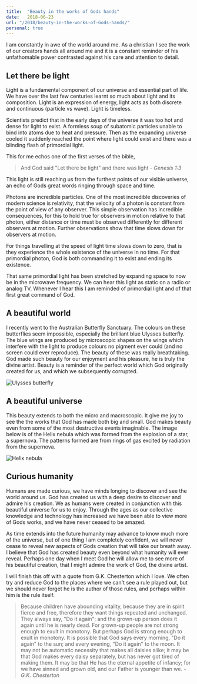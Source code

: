 ```yaml
---
title:  "Beauty in the works of Gods hands"
date:   2018-06-23
url: "/2018/beauty-in-the-works-of-Gods-hands/"
personal: true
---
```


I am constantly in awe of the world around me. As a christian I see the work of our creators hands all around me and it is a constant reminder of his unfathomable power contrasted against his care and attention to detail.

## Let there be light
Light is a fundamental component of our universe and essential part of life. We have over the last few centuries learnt so much about light and its composition. Light is an expression of energy, light acts as both discrete and continuous (particle vs wave). Light is timeless. 

Scientists predict that in the early days of the universe it was too hot and dense for light to exist. A formless soup of subatomic particles unable to bind into atoms due to heat and pressure. Then as the expanding universe cooled it suddenly reached the point where light could exist and there was a blinding flash of primordial light.

This for me echos one of the first verses of the bible,

 > And God said "Let there be light" and there was light - _Genesis 1:3_

This light is still reaching us from the furthest points of our visible universe, an echo of Gods great words ringing through space and time.

Photons are incredible particles. One of the most incredible discoveries of modern science is relativity, that the velocity of a photon is constant from the point of view of any observer. This simple observation has incredible consequences, for this to hold true for observers in motion relative to that photon, either distance or time must be observed differently for different observers at motion. Further observations show that time slows down for observers at motion. 

For things travelling at the speed of light time slows down to zero, that is they experience the whole existence of the universe in no time. For that primordial photon, God is both commanding it to exist and ending its existence.

That same primordial light has been stretched by expanding space to now be in the microwave frequency. We can hear this light as static on a radio or analog TV. Whenever I hear this I am reminded of primordial light and of that first great command of God.

## A beautiful world
I recently went to the Australian Butterfly Sanctuary. The colours on these butterflies seem impossible, especially the brilliant blue Ulysses butterfly. The blue wings are produced by microscopic shapes on the wings which interfere with the light to produce colours no pigment ever could (and no screen could ever reproduce). The beauty of these was really breathtaking. God made such beauty for our enjoyment and his pleasure, he is truly the divine artist. Beauty is a reminder of the perfect world which God originally created for us, and which we subsequently corrupted.

![Ulysses butterfly](https://www.skyrail.com.au/news/wp-content/uploads/2018/01/Ulysses-Butterfly.jpg)

## A beautiful universe
This beauty extends to both the micro and macroscopic. It give me joy to see the the works that God has made both big and small. God makes beauty even from some of the most destructive events imaginable. The image below is of the Helix nebula which was formed from the explosion of a star, a supernova. The patterns formed are from rings of gas excited by radiation from the supernova. 

![Helix nebula](https://upload.wikimedia.org/wikipedia/commons/b/b1/NGC7293_%282004%29.jpg)

## Curious humanity
Humans are made curious, we have minds longing to discover and see the world around us. God has created us with a deep desire to discover and admire his creation. We as humans were created in conjunction with this beautiful universe for us to enjoy. Through the ages as our collective knowledge and technology has increased we have been able to view more of Gods works, and we have never ceased to be amazed.

As time extends into the future humanity may advance to know much more of the universe, but of one thing I am completely confident, we will never cease to reveal new aspects of Gods creation that will take our breath away. I believe that God has created beauty even beyond what humanity will ever reveal. Perhaps one day when I meet God he will allow me to see more of his beautiful creation, that I might admire the work of God, the divine artist. 

I will finish this off with a quote from G.K. Chesterton which I love. We often try and reduce God to the places where we can't see a rule played out, but we should never forget he is the author of those rules, and perhaps within him is the rule itself.

> Because children have abounding vitality, because they are in spirit fierce and free, therefore they want things repeated and unchanged. They always say, "Do it again"; and the grown-up person does it again until he is nearly dead. For grown-up people are not strong enough to exult in monotony. But perhaps God is strong enough to exult in monotony. It is possible that God says every morning, "Do it again" to the sun; and every evening, "Do it again" to the moon. It may not be automatic necessity that makes all daisies alike; it may be that God makes every daisy separately, but has never got tired of making them. It may be that He has the eternal appetite of infancy; for we have sinned and grown old, and our Father is younger than we. - _G.K. Chesterton_